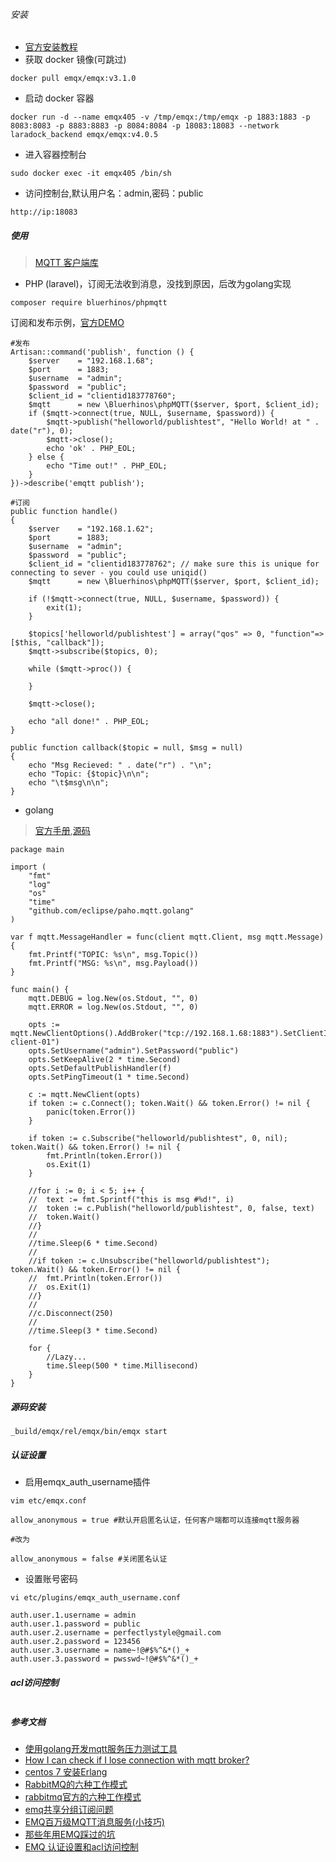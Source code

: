 ###### 安装
- [官方安装教程](https://developer.emqx.io/docs/broker/v3/cn/install.html)
- 获取 docker 镜像(可跳过)
```
docker pull emqx/emqx:v3.1.0
```
- 启动 docker 容器
```
docker run -d --name emqx405 -v /tmp/emqx:/tmp/emqx -p 1883:1883 -p 8083:8083 -p 8883:8883 -p 8084:8084 -p 18083:18083 --network laradock_backend emqx/emqx:v4.0.5
```
- 进入容器控制台
```
sudo docker exec -it emqx405 /bin/sh
```

- 访问控制台,默认用户名：admin,密码：public
```
http://ip:18083
```

##### 使用
> [MQTT 客户端库](https://developer.emqx.io/sdk_tools?category=MQTT_Clients)
- PHP (laravel)，订阅无法收到消息，没找到原因，后改为golang实现
```
composer require bluerhinos/phpmqtt
```
订阅和发布示例，[官方DEMO](https://github.com/bluerhinos/phpMQTT/tree/master/examples)
```
#发布
Artisan::command('publish', function () {
    $server    = "192.168.1.68";
    $port      = 1883;
    $username  = "admin";
    $password  = "public";
    $client_id = "clientid183778760";
    $mqtt      = new \Bluerhinos\phpMQTT($server, $port, $client_id);
    if ($mqtt->connect(true, NULL, $username, $password)) {
        $mqtt->publish("helloworld/publishtest", "Hello World! at " . date("r"), 0);
        $mqtt->close();
        echo 'ok' . PHP_EOL;
    } else {
        echo "Time out!" . PHP_EOL;
    }
})->describe('emqtt publish');

#订阅
public function handle()
{
    $server    = "192.168.1.62";
    $port      = 1883;
    $username  = "admin";
    $password  = "public";
    $client_id = "clientid183778762"; // make sure this is unique for connecting to sever - you could use uniqid()
    $mqtt      = new \Bluerhinos\phpMQTT($server, $port, $client_id);

    if (!$mqtt->connect(true, NULL, $username, $password)) {
        exit(1);
    }

    $topics['helloworld/publishtest'] = array("qos" => 0, "function"=>[$this, "callback"]);
    $mqtt->subscribe($topics, 0);

    while ($mqtt->proc()) {

    }

    $mqtt->close();

    echo "all done!" . PHP_EOL;
}

public function callback($topic = null, $msg = null)
{
    echo "Msg Recieved: " . date("r") . "\n";
    echo "Topic: {$topic}\n\n";
    echo "\t$msg\n\n";
}
```

- golang
> [官方手册](https://godoc.org/github.com/eclipse/paho.mqtt.golang#ClientOptions),[源码](https://github.com/eclipse/paho.mqtt.golang/blob/master/cmd)
```
package main

import (
	"fmt"
	"log"
	"os"
	"time"
	"github.com/eclipse/paho.mqtt.golang"
)

var f mqtt.MessageHandler = func(client mqtt.Client, msg mqtt.Message) {
	fmt.Printf("TOPIC: %s\n", msg.Topic())
	fmt.Printf("MSG: %s\n", msg.Payload())
}

func main() {
	mqtt.DEBUG = log.New(os.Stdout, "", 0)
	mqtt.ERROR = log.New(os.Stdout, "", 0)

	opts := mqtt.NewClientOptions().AddBroker("tcp://192.168.1.68:1883").SetClientID("go-client-01")
	opts.SetUsername("admin").SetPassword("public")
	opts.SetKeepAlive(2 * time.Second)
	opts.SetDefaultPublishHandler(f)
	opts.SetPingTimeout(1 * time.Second)

	c := mqtt.NewClient(opts)
	if token := c.Connect(); token.Wait() && token.Error() != nil {
		panic(token.Error())
	}

	if token := c.Subscribe("helloworld/publishtest", 0, nil); token.Wait() && token.Error() != nil {
		fmt.Println(token.Error())
		os.Exit(1)
	}

	//for i := 0; i < 5; i++ {
	//	text := fmt.Sprintf("this is msg #%d!", i)
	//	token := c.Publish("helloworld/publishtest", 0, false, text)
	//	token.Wait()
	//}
	//
	//time.Sleep(6 * time.Second)
	//
	//if token := c.Unsubscribe("helloworld/publishtest"); token.Wait() && token.Error() != nil {
	//	fmt.Println(token.Error())
	//	os.Exit(1)
	//}
	//
	//c.Disconnect(250)
	//
	//time.Sleep(3 * time.Second)

	for {
		//Lazy...
		time.Sleep(500 * time.Millisecond)
	}
}
```

##### 源码安装
```
_build/emqx/rel/emqx/bin/emqx start
```
##### 认证设置
- 启用emqx_auth_username插件
```
vim etc/emqx.conf

allow_anonymous = true #默认开启匿名认证，任何客户端都可以连接mqtt服务器

#改为

allow_anonymous = false #关闭匿名认证
```
- 设置账号密码
```
vi etc/plugins/emqx_auth_username.conf

auth.user.1.username = admin  
auth.user.1.password = public  
auth.user.2.username = perfectlystyle@gmail.com
auth.user.2.password = 123456  
auth.user.3.username = name~!@#$%^&*()_+  
auth.user.3.password = pwsswd~!@#$%^&*()_+  
```

##### acl访问控制
```

```

##### 参考文档
- [使用golang开发mqtt服务压力测试工具](https://www.colabug.com/5646869.html)
- [How I can check if I lose connection with mqtt broker?](http://cn.voidcc.com/question/p-wrgqqnkn-ua.html)
- [centos 7 安装Erlang](https://www.cnblogs.com/song-wentao/p/11297966.html)
- [RabbitMQ的六种工作模式](https://www.cnblogs.com/Jeely/p/10784013.html)
- [rabbitmq官方的六种工作模式](https://blog.csdn.net/qq_33040219/article/details/82383127)
- [emq共享分组订阅问题](https://www.jianshu.com/p/d886afb416d3)
- [EMQ百万级MQTT消息服务(小技巧)](https://my.oschina.net/wenzhenxi/blog/1795750)
- [那些年用EMQ踩过的坑](https://www.freesion.com/article/135586096/)
- [EMQ 认证设置和acl访问控制](https://www.cnblogs.com/xiaoxianxianxian/p/13191345.html)